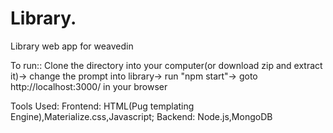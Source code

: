 # Library.
Library web app for weavedin

To run::
Clone the directory into your computer(or download zip and extract it)->
change the prompt into library->
run "npm start"->
goto http://localhost:3000/ in your browser

Tools Used:
Frontend: HTML(Pug templating Engine),Materialize.css,Javascript;
Backend: Node.js,MongoDB

